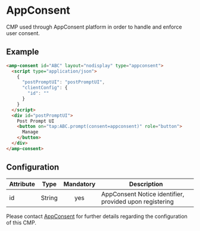 <!---
Copyright 2020 The AMP HTML Authors. All Rights Reserved.

Licensed under the Apache License, Version 2.0 (the "License");
you may not use this file except in compliance with the License.
You may obtain a copy of the License at

      http://www.apache.org/licenses/LICENSE-2.0

Unless required by applicable law or agreed to in writing, software
distributed under the License is distributed on an "AS-IS" BASIS,
WITHOUT WARRANTIES OR CONDITIONS OF ANY KIND, either express or implied.
See the License for the specific language governing permissions and
limitations under the License.
-->

# AppConsent

CMP used through AppConsent platform in order to handle and enforce user consent.

## Example

```html
<amp-consent id="ABC" layout="nodisplay" type="appconsent">
  <script type="application/json">
    {
      "postPromptUI": "postPromptUI",
      "clientConfig": {
        "id": ""
      }
    }
  </script>
  <div id="postPromptUI">
    Post Prompt UI
    <button on="tap:ABC.prompt(consent=appconsent)" role="button">
      Manage
    </button>
  </div>
</amp-consent>
```

## Configuration

| Attribute       |  Type  | Mandatory | Description                                             |
| --------------- | :----: | :-------: | ------------------------------------------------------- |
| id              | String |    yes    | AppConsent Notice identifier, provided upon registering |

Please contact [AppConsent](https://appconsent.io/en) for further details regarding the configuration of this CMP.
